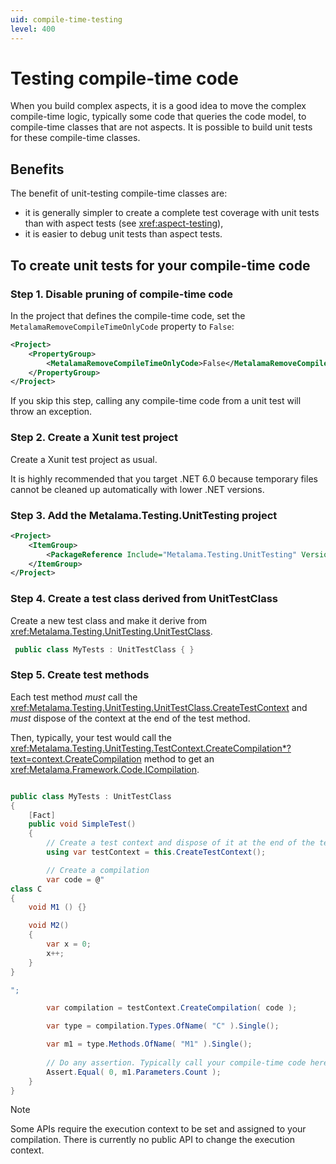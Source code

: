 ```yaml
---
uid: compile-time-testing
level: 400
---
```


# Testing compile-time code

When you build complex aspects, it is a good idea to move the complex compile-time logic, typically some code that queries the code model, to compile-time classes that are not aspects. It is possible to build unit tests for these compile-time classes. 

## Benefits 

The benefit of unit-testing compile-time classes are:

* it is generally simpler to create a complete test coverage with unit tests than with aspect tests (see <xref:aspect-testing>),
* it is easier to debug unit tests than aspect tests.

## To create unit tests for your compile-time code

### Step 1. Disable pruning of compile-time code

In the project that defines the compile-time code, set the `MetalamaRemoveCompileTimeOnlyCode` property to `False`:

```xml
<Project>
    <PropertyGroup>
        <MetalamaRemoveCompileTimeOnlyCode>False</MetalamaRemoveCompileTimeOnlyCode>
    </PropertyGroup>
</Project>
```

If you skip this step, calling any compile-time code from a unit test will throw an exception.

### Step 2. Create a Xunit test project

Create a Xunit test project as usual. 

It is highly recommended that you target .NET 6.0 because temporary files cannot be cleaned up automatically with lower .NET versions.

### Step 3. Add the Metalama.Testing.UnitTesting project

```xml
<Project>
    <ItemGroup>
        <PackageReference Include="Metalama.Testing.UnitTesting" Version="CHANGE ME" />
    </ItemGroup>
</Project>
```

### Step 4. Create a test class derived from UnitTestClass

Create a new test class and make it derive from <xref:Metalama.Testing.UnitTesting.UnitTestClass>.

```cs
 public class MyTests : UnitTestClass { }

```

### Step 5. Create test methods

Each test method _must_ call the <xref:Metalama.Testing.UnitTesting.UnitTestClass.CreateTestContext> and _must_ dispose of the context at the end of the test method.

Then, typically, your test would call the  <xref:Metalama.Testing.UnitTesting.TestContext.CreateCompilation*?text=context.CreateCompilation> method to get an <xref:Metalama.Framework.Code.ICompilation>.

```cs

public class MyTests : UnitTestClass
{
    [Fact]
    public void SimpleTest()
    {
        // Create a test context and dispose of it at the end of the test.
        using var testContext = this.CreateTestContext();

        // Create a compilation
        var code = @"
class C 
{
    void M1 () {}

    void M2()
    {
        var x = 0;
        x++; 
    }
}

";

        var compilation = testContext.CreateCompilation( code );

        var type = compilation.Types.OfName( "C" ).Single();

        var m1 = type.Methods.OfName( "M1" ).Single();
        
        // Do any assertion. Typically call your compile-time code here.
        Assert.Equal( 0, m1.Parameters.Count );
    }
}
```

> [!NOTE]
> Some APIs require the execution context to be set and assigned to your compilation. There is currently no public API to change the execution context.
